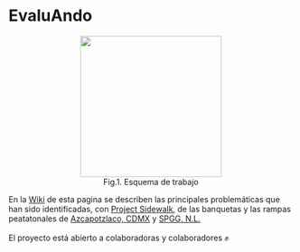 # EvaluAndo
<p align="center">
<img src="https://user-images.githubusercontent.com/50057640/84028490-1bcd1a80-a991-11ea-8b3d-2dce01eb73b6.jpg" height="250">
<br>
Fig.1. Esquema de trabajo 
</p>

En la [Wiki](https://github.com/LigaPeatonal/evaluando/wiki) de esta pagina se describen las principales problemáticas que han sido identificadas, con [Project Sidewalk](https://github.com/ProjectSidewalk), de las banquetas y las rampas peatatonales de [Azcapotzlaco, CDMX](https://sidewalk-cdmx.cs.washington.edu/) y [SPGG, N.L.](https://sidewalk-spgg.cs.washington.edu/)
<br><br>
El proyecto está abierto a colaboradoras y colaboradores :fist:
